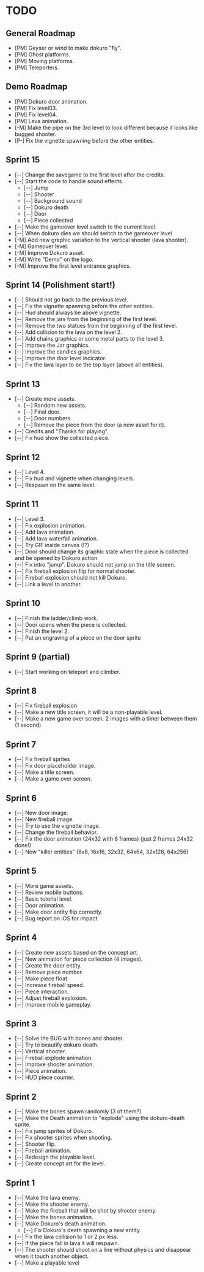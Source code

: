 TODO
====

General Roadmap
---------------

* [PM] Geyser or wind to make dokuro "fly".
* [PM] Ghost platforms.
* [PM] Moving platforms.
* [PM] Teleporters.


Demo Roadmap
-------

* [PM] Dokuro door animation.
* [PM] Fix level03.
* [PM] Fix level04.
* [PM] Lava animation.
* [-M] Make the pipe on the 3rd level to look different because it looks like bugged shooter.
* [P-] Fix the vignette spawning before the other entities.


Sprint 15
---------

* [--] Change the savegame to the first level after the credits.
* [--] Start the code to handle sound effects.
  * [--] Jump
  * [--] Shooter
  * [--] Background sound
  * [--] Dokuro death
  * [--] Door
  * [--] Piece collected
* [--] Make the gameover level switch to the current level.
* [--] When dokuro dies we should switch to the gameover level
* [-M] Add new grephic variation to the vertical shooter (lava shooter).
* [-M] Gameover level.
* [-M] Improve Dokuro asset.
* [-M] Write "Demo" on the logo.
* [-M] Improve the first level entrance graphics.


Sprint 14 (Polishment start!)
---------

* [--] Should not go back to the previous level.
* [--] Fix the vignette spawning before the other entities.
* [--] Hud should always be above vignette.
* [--] Remove the jars from the beginning of the first level.
* [--] Remove the two statues from the beginning of the first level.
* [--] Add collision to the lava on the level 2.
* [--] Add chains graphics or some metal parts to the level 3.
* [--] Improve the Jar graphics.
* [--] Improve the candles graphics.
* [--] Improve the door level indicator.
* [--] Fix the lava layer to be the top layer (above all entities).


Sprint 13
---------

* [--] Create more assets.
  * [--] Random new assets.
  * [--] Final door.
  * [--] Door numbers.
  * [--] Remove the piece from the door (a new asset for it).
* [--] Credits and "Thanks for playing".
* [--] Fix hud show the collected piece.


Sprint 12
---------

* [--] Level 4.
* [--] Fix hud and vignette when changing levels.
* [--] Respawn on the same level.


Sprint 11
---------

* [--] Level 3.
* [--] Fix explosion animation.
* [--] Add lava animation.
* [--] Add lava waterfall animation.
* [--] Try GIF inside canvas (!?)
* [--] Door should change its graphic state when the piece is collected and be opened by Dokuro action.
* [--] Fix intro "jump". Dokuro should not jump on the title screen.
* [--] Fix fireball explosion flip for normal shooter.
* [--] Fireball explosion should not kill Dokuro.
* [--] Link a level to another.


Sprint 10
--------

* [--] Finish the ladder/climb work.
* [--] Door opens when the piece is collected.
* [--] Finish the level 2.
* [--] Put an engraving of a piece on the door sprite


Sprint 9 (partial)
--------

* [--] Start working on teleport and climber.


Sprint 8
--------

* [--] Fix fireball explosion
* [--] Make a new title screen, it will be a non-playable level.
* [--] Make a new game over screen. 2 images with a timer between them (1 second)


Sprint 7
--------

* [--] Fix fireball sprites
* [--] Fix door placeholder image.
* [--] Make a title screen.
* [--] Make a game over screen.


Sprint 6
--------

* [--] New door image.
* [--] New fireball image.
* [--] Try to use the vignette image.
* [--] Change the fireball behavior.
* [--] Fix the door animation (24x32 with 6 frames) (just 2 frames 24x32 done!)
* [--] New "killer entities" (8x8, 16x16, 32x32, 64x64, 32x128, 64x256)


Sprint 5
--------

* [--] More game assets.
* [--] Review mobile buttons.
* [--] Basic tutorial level.
* [--] Door animation.
* [--] Make door entity flip correctly.
* [--] Bug report on iOS for impact.


Sprint 4
--------

* [--] Create new assets based on the concept art.
* [--] New animation for piece collection (4 images).
* [--] Create the door entity.
* [--] Remove piece number.
* [--] Make piece float.
* [--] Increase fireball speed.
* [--] Piece interaction.
* [--] Adjust fireball explosion.
* [--] Improve mobile gameplay.


Sprint 3
--------

* [--] Solve the BUG with bones and shooter.
* [--] Try to beautify dokuro death.
* [--] Vertical shooter.
* [--] Fireball explode animation.
* [--] Improve shooter animation.
* [--] Piece animation.
* [--] HUD piece counter.


Sprint 2
--------

* [--] Make the bones spawn randomly (3 of them?).
* [--] Make the Death animation to "explode" using the dokuro-death sprite.
* [--] Fix jump sprites of Dokuro.
* [--] Fix shooter sprites when shooting.
* [--] Shooter flip.
* [--] Fireball animation.
* [--] Redesign the playable level.
* [--] Create concept art for the level.


Sprint 1
--------

* [--] Make the lava enemy.
* [--] Make the shooter enemy.
* [--] Make the fireball that will be shot by shooter enemy.
* [--] Make the bones animation.
* [--] Make Dokuro's death animation.
  * [--] Fix Dokuro's death spawning a new entity.
* [--] Fix the lava collision to 1 or 2 px less.
* [--] If the piece fall in lava it will respawn.
* [--] The shooter should shoot on a line without physics and disappear when it touch another object.
* [--] Make a playable level
